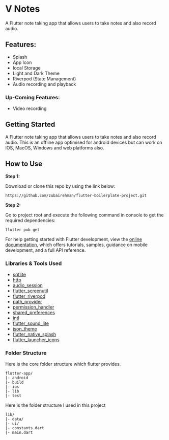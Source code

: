 # V Notes

A Flutter note taking app that allows users to take notes and also record audio.

## Features:

* Splash
* App Icon
* local Storage
* Light and Dark Theme
* Riverpod (State Management)
* Audio recording and playback

### Up-Coming Features:

* Video recording

## Getting Started

A Flutter note taking app that allows users to take notes and also record audio. This is an offline app optimised for android devices but can work on IOS, MacOS, Windows and web platforms also.

## How to Use 

**Step 1:**

Download or clone this repo by using the link below:

```
https://github.com/zubairehman/flutter-boilerplate-project.git
```

**Step 2:**

Go to project root and execute the following command in console to get the required dependencies: 

```
flutter pub get 
```
For help getting started with Flutter development, view the
[online documentation](https://docs.flutter.dev/), which offers tutorials,
samples, guidance on mobile development, and a full API reference.

### Libraries & Tools Used

* [sqflite](https://pub.dev/packages/sqflite)
* [http](https://pub.dev/packages/http)
* [audio_session](https://pub.dev/packages/audio_session)
* [flutter_screenutil](https://pub.dev/packages/flutter_screenutil)
* [flutter_riverpod](https://pub.dev/packages/flutter_riverpod)
* [path_provider](https://pub.dev/packages/path_provider)
* [permission_handler](https://pub.dev/packages/permission_handler)
* [shared_preferences](https://pub.dev/packages/shared_preferences)
* [intl](https://pub.dev/packages/intl)
* [flutter_sound_lite](https://pub.dev/packages/flutter_sound_lite)
* [json_theme](https://pub.dev/packages/json_theme)
* [flutter_native_splash](https://pub.dev/packages/flutter_native_splash)
* [flutter_launcher_icons](https://pub.dev/packages/flutter_launcher_icons)

### Folder Structure
Here is the core folder structure which flutter provides.

```
flutter-app/
|- android
|- build
|- ios
|- lib
|- test
```

Here is the folder structure I used in this project

```
lib/
|- data/
|- ui/
|- constants.dart
|- main.dart
```